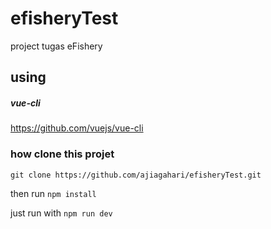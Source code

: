 # efisheryTest
project tugas eFishery

## using
##### vue-cli 
https://github.com/vuejs/vue-cli

### how clone this projet
`git clone https://github.com/ajiagahari/efisheryTest.git`

then
run `npm install`

just run with `npm run dev`
